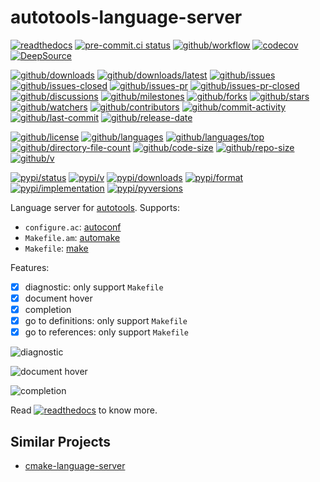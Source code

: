 # autotools-language-server

[![readthedocs](https://shields.io/readthedocs/autotools-language-server)](https://autotools-language-server.readthedocs.io)
[![pre-commit.ci status](https://results.pre-commit.ci/badge/github/Freed-Wu/autotools-language-server/main.svg)](https://results.pre-commit.ci/latest/github/Freed-Wu/autotools-language-server/main)
[![github/workflow](https://github.com/Freed-Wu/autotools-language-server/actions/workflows/main.yml/badge.svg)](https://github.com/Freed-Wu/autotools-language-server/actions)
[![codecov](https://codecov.io/gh/Freed-Wu/autotools-language-server/branch/main/graph/badge.svg)](https://codecov.io/gh/Freed-Wu/autotools-language-server)
[![DeepSource](https://deepsource.io/gh/Freed-Wu/autotools-language-server.svg/?show_trend=true)](https://deepsource.io/gh/Freed-Wu/autotools-language-server)

[![github/downloads](https://shields.io/github/downloads/Freed-Wu/autotools-language-server/total)](https://github.com/Freed-Wu/autotools-language-server/releases)
[![github/downloads/latest](https://shields.io/github/downloads/Freed-Wu/autotools-language-server/latest/total)](https://github.com/Freed-Wu/autotools-language-server/releases/latest)
[![github/issues](https://shields.io/github/issues/Freed-Wu/autotools-language-server)](https://github.com/Freed-Wu/autotools-language-server/issues)
[![github/issues-closed](https://shields.io/github/issues-closed/Freed-Wu/autotools-language-server)](https://github.com/Freed-Wu/autotools-language-server/issues?q=is%3Aissue+is%3Aclosed)
[![github/issues-pr](https://shields.io/github/issues-pr/Freed-Wu/autotools-language-server)](https://github.com/Freed-Wu/autotools-language-server/pulls)
[![github/issues-pr-closed](https://shields.io/github/issues-pr-closed/Freed-Wu/autotools-language-server)](https://github.com/Freed-Wu/autotools-language-server/pulls?q=is%3Apr+is%3Aclosed)
[![github/discussions](https://shields.io/github/discussions/Freed-Wu/autotools-language-server)](https://github.com/Freed-Wu/autotools-language-server/discussions)
[![github/milestones](https://shields.io/github/milestones/all/Freed-Wu/autotools-language-server)](https://github.com/Freed-Wu/autotools-language-server/milestones)
[![github/forks](https://shields.io/github/forks/Freed-Wu/autotools-language-server)](https://github.com/Freed-Wu/autotools-language-server/network/members)
[![github/stars](https://shields.io/github/stars/Freed-Wu/autotools-language-server)](https://github.com/Freed-Wu/autotools-language-server/stargazers)
[![github/watchers](https://shields.io/github/watchers/Freed-Wu/autotools-language-server)](https://github.com/Freed-Wu/autotools-language-server/watchers)
[![github/contributors](https://shields.io/github/contributors/Freed-Wu/autotools-language-server)](https://github.com/Freed-Wu/autotools-language-server/graphs/contributors)
[![github/commit-activity](https://shields.io/github/commit-activity/w/Freed-Wu/autotools-language-server)](https://github.com/Freed-Wu/autotools-language-server/graphs/commit-activity)
[![github/last-commit](https://shields.io/github/last-commit/Freed-Wu/autotools-language-server)](https://github.com/Freed-Wu/autotools-language-server/commits)
[![github/release-date](https://shields.io/github/release-date/Freed-Wu/autotools-language-server)](https://github.com/Freed-Wu/autotools-language-server/releases/latest)

[![github/license](https://shields.io/github/license/Freed-Wu/autotools-language-server)](https://github.com/Freed-Wu/autotools-language-server/blob/main/LICENSE)
[![github/languages](https://shields.io/github/languages/count/Freed-Wu/autotools-language-server)](https://github.com/Freed-Wu/autotools-language-server)
[![github/languages/top](https://shields.io/github/languages/top/Freed-Wu/autotools-language-server)](https://github.com/Freed-Wu/autotools-language-server)
[![github/directory-file-count](https://shields.io/github/directory-file-count/Freed-Wu/autotools-language-server)](https://github.com/Freed-Wu/autotools-language-server)
[![github/code-size](https://shields.io/github/languages/code-size/Freed-Wu/autotools-language-server)](https://github.com/Freed-Wu/autotools-language-server)
[![github/repo-size](https://shields.io/github/repo-size/Freed-Wu/autotools-language-server)](https://github.com/Freed-Wu/autotools-language-server)
[![github/v](https://shields.io/github/v/release/Freed-Wu/autotools-language-server)](https://github.com/Freed-Wu/autotools-language-server)

[![pypi/status](https://shields.io/pypi/status/autotools-language-server)](https://pypi.org/project/autotools-language-server/#description)
[![pypi/v](https://shields.io/pypi/v/autotools-language-server)](https://pypi.org/project/autotools-language-server/#history)
[![pypi/downloads](https://shields.io/pypi/dd/autotools-language-server)](https://pypi.org/project/autotools-language-server/#files)
[![pypi/format](https://shields.io/pypi/format/autotools-language-server)](https://pypi.org/project/autotools-language-server/#files)
[![pypi/implementation](https://shields.io/pypi/implementation/autotools-language-server)](https://pypi.org/project/autotools-language-server/#files)
[![pypi/pyversions](https://shields.io/pypi/pyversions/autotools-language-server)](https://pypi.org/project/autotools-language-server/#files)

Language server for
[autotools](https://www.gnu.org/software/automake/manual/html_node/Autotools-Introduction.html).
Supports:

- `configure.ac`: [autoconf](https://www.gnu.org/software/autoconf)
- `Makefile.am`: [automake](https://www.gnu.org/software/automake)
- `Makefile`: [make](https://www.gnu.org/software/make)

Features:

- [x] diagnostic: only support `Makefile`
- [x] document hover
- [x] completion
- [x] go to definitions: only support `Makefile`
- [x] go to references: only support `Makefile`

![diagnostic](https://github.com/Freed-Wu/autotools-language-server/assets/32936898/a1b35e66-7046-42e0-8db8-b636e711764d)

![document hover](https://github.com/Freed-Wu/autotools-language-server/assets/32936898/d553d812-5978-45c4-ae8b-9703021da18a)

![completion](https://github.com/SchemaStore/schemastore/assets/32936898/fa0c523d-cb51-4870-92a4-07d64c624221)

Read
[![readthedocs](https://shields.io/readthedocs/autotools-language-server)](https://autotools-language-server.readthedocs.io)
to know more.

## Similar Projects

- [cmake-language-server](https://github.com/regen100/cmake-language-server)
